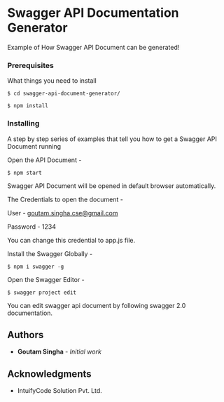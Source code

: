 # Swagger API Documentation Generator
Example of How Swagger API Document can be generated!

### Prerequisites

What things you need to install 

```
$ cd swagger-api-document-generator/
```

```
$ npm install
```

### Installing

A step by step series of examples that tell you how to get a Swagger API Document running

Open the API Document  - 
```
$ npm start
```
Swagger API Document will be opened in default browser automatically. 

The Credentials to open the document -


User - goutam.singha.cse@gmail.com

Password - 1234


You can change this credential to app.js file. 


Install the Swagger Globally  - 
```
$ npm i swagger -g
```

Open the Swagger Editor  - 
```
$ swagger project edit
```

You can edit swagger api document by following swagger 2.0 documentation.


## Authors

* **Goutam Singha** - *Initial work* 

## Acknowledgments

* IntuifyCode Solution Pvt. Ltd.
